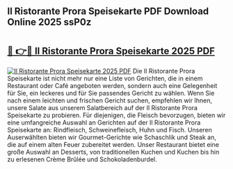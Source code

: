 ## Il Ristorante Prora Speisekarte PDF Download Online 2025 ssP0z

# <h2><a href="http://gccl6c.nevu.top/?p=Il+Ristorante+Prora+Speisekarte">🔗 👉🔴 Il Ristorante Prora Speisekarte 2025 PDF</a></h2>

[![Il Ristorante Prora Speisekarte 2025 PDF](https://i.imgur.com/dBaPXMq.png)](http://gccl6c.nevu.top/?p=Il+Ristorante+Prora+Speisekarte)
Die Il Ristorante Prora Speisekarte ist nicht mehr nur eine Liste von Gerichten, die in einem Restaurant oder Café angeboten werden, sondern auch eine Gelegenheit für Sie, ein leckeres und für Sie passendes Gericht zu wählen. Wenn Sie nach einem leichten und frischen Gericht suchen, empfehlen wir Ihnen, unsere Salate aus unserem Salatbereich auf der Il Ristorante Prora Speisekarte zu probieren. Für diejenigen, die Fleisch bevorzugen, bieten wir eine umfangreiche Auswahl an Gerichten auf der Il Ristorante Prora Speisekarte an: Rindfleisch, Schweinefleisch, Huhn und Fisch. Unseren Auserwählten bieten wir Gourmet-Gerichte wie Schaschlik und Steak an, die auf einem alten Feuer zubereitet werden. Unser Restaurant bietet eine große Auswahl an Desserts, von traditionellen Kuchen und Kuchen bis hin zu erlesenen Crème Brûlée und Schokoladenburdel.
